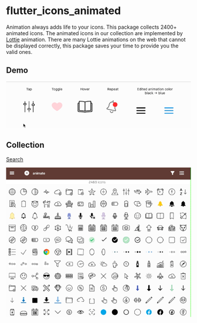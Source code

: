 # flutter_icons_animated

Animation always adds life to your icons. This package collects 2400+ animated icons. The animated icons in our collection are implemented by [Lottie](https://lottiefiles.com/) animation. There are many Lottie animations on the web that cannot be displayed correctly, this package saves your time to provide you the valid ones.

## Demo

![Animated icons demo](https://raw.githubusercontent.com/iconforest/icon_forest_resources/main/animated_icons_demo_normal.gif)


## Collection

<a href="https://github.com/iconforest/icon_forest/wiki">Search</a>

![Animated icons demo](https://raw.githubusercontent.com/iconforest/icon_forest_resources/main/animated_icons_search.gif)
